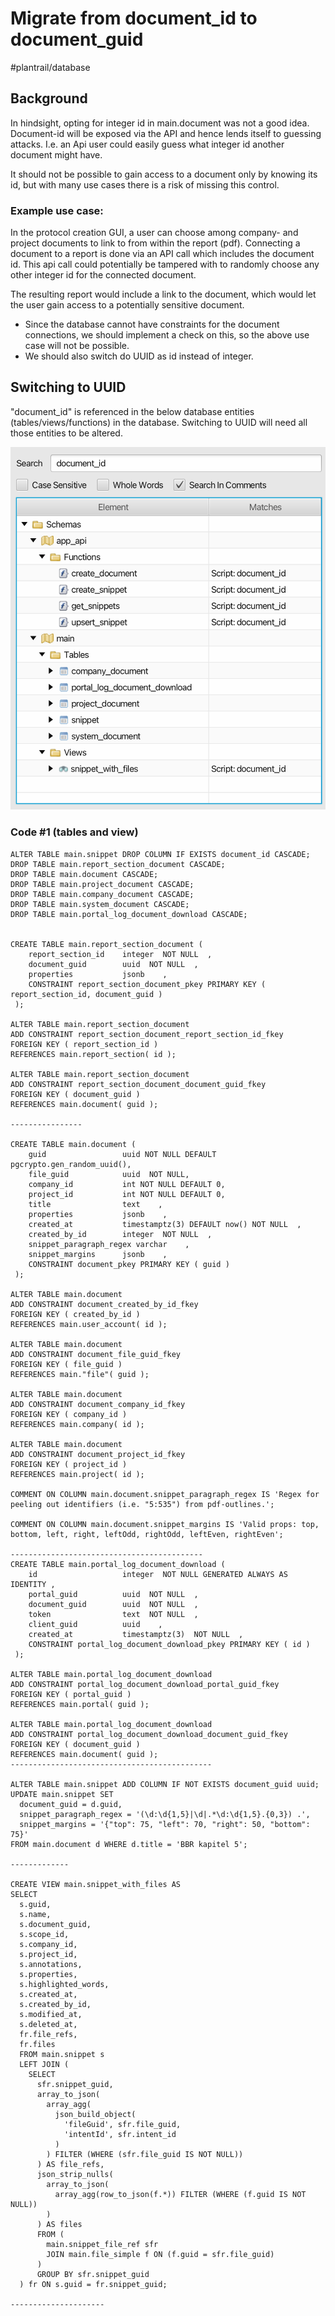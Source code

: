 # Migrate from document_id to document_guid

#plantrail/database

## Background
In hindsight, opting for integer id in main.document was not a good idea. Document-id will be exposed via the API and hence lends itself to guessing attacks. I.e. an Api user could easily guess what integer id another document might have.

It should not be possible to gain access to a document only by knowing its id, but with many use cases there is a risk of missing this control.

### Example use case:
In the protocol creation GUI, a user can choose among company- and project documents to link to from within the report (pdf). Connecting a document to a report is done via an API call which includes the document id. This api call could potentially be tampered with to randomly choose any other integer id for the connected document.

The resulting report would include a link to the document, which would let the user gain access to a potentially sensitive document.

* Since the database cannot have constraints for the document connections, we should implement a check on this, so the above use case will not be possible.
* We should also switch do UUID as id instead of integer.

## Switching to UUID
"document_id" is referenced in the below database entities (tables/views/functions) in the database. Switching to UUID will need all those entities to be altered.

![](Migrate%20from%20document_id%20to%20document_guid/879E09E3-07BA-4DC6-A71B-65E6552E957F.png)

### Code #1 (tables and view)

```DROP VIEW IF EXISTS main.snippet_with_files;
ALTER TABLE main.snippet DROP COLUMN IF EXISTS document_id CASCADE;
DROP TABLE main.report_section_document CASCADE;
DROP TABLE main.document CASCADE;
DROP TABLE main.project_document CASCADE;
DROP TABLE main.company_document CASCADE;
DROP TABLE main.system_document CASCADE;
DROP TABLE main.portal_log_document_download CASCADE;


CREATE TABLE main.report_section_document ( 
	report_section_id    integer  NOT NULL  ,
	document_guid        uuid  NOT NULL  ,
	properties           jsonb    ,
	CONSTRAINT report_section_document_pkey PRIMARY KEY ( report_section_id, document_guid )
 );

ALTER TABLE main.report_section_document 
ADD CONSTRAINT report_section_document_report_section_id_fkey 
FOREIGN KEY ( report_section_id ) 
REFERENCES main.report_section( id );

ALTER TABLE main.report_section_document 
ADD CONSTRAINT report_section_document_document_guid_fkey 
FOREIGN KEY ( document_guid ) 
REFERENCES main.document( guid );

----------------

CREATE TABLE main.document ( 
	guid                 uuid NOT NULL DEFAULT pgcrypto.gen_random_uuid(),
	file_guid            uuid  NOT NULL,
	company_id           int NOT NULL DEFAULT 0,
	project_id           int NOT NULL DEFAULT 0,
	title                text    ,
	properties           jsonb    ,
	created_at           timestamptz(3) DEFAULT now() NOT NULL  ,
	created_by_id        integer  NOT NULL  ,
	snippet_paragraph_regex varchar    ,
	snippet_margins      jsonb    ,
	CONSTRAINT document_pkey PRIMARY KEY ( guid )
 );

ALTER TABLE main.document 
ADD CONSTRAINT document_created_by_id_fkey 
FOREIGN KEY ( created_by_id ) 
REFERENCES main.user_account( id );

ALTER TABLE main.document 
ADD CONSTRAINT document_file_guid_fkey 
FOREIGN KEY ( file_guid ) 
REFERENCES main."file"( guid );

ALTER TABLE main.document 
ADD CONSTRAINT document_company_id_fkey 
FOREIGN KEY ( company_id ) 
REFERENCES main.company( id );

ALTER TABLE main.document 
ADD CONSTRAINT document_project_id_fkey 
FOREIGN KEY ( project_id ) 
REFERENCES main.project( id );

COMMENT ON COLUMN main.document.snippet_paragraph_regex IS 'Regex for peeling out identifiers (i.e. "5:535") from pdf-outlines.';

COMMENT ON COLUMN main.document.snippet_margins IS 'Valid props: top, bottom, left, right, leftOdd, rightOdd, leftEven, rightEven';

-------------------------------------------
CREATE TABLE main.portal_log_document_download ( 
	id                   integer  NOT NULL GENERATED ALWAYS AS IDENTITY ,
	portal_guid          uuid  NOT NULL  ,
	document_guid        uuid  NOT NULL  ,
	token                text  NOT NULL  ,
	client_guid          uuid    ,
	created_at           timestamptz(3)  NOT NULL  ,
	CONSTRAINT portal_log_document_download_pkey PRIMARY KEY ( id )
 );

ALTER TABLE main.portal_log_document_download 
ADD CONSTRAINT portal_log_document_download_portal_guid_fkey 
FOREIGN KEY ( portal_guid ) 
REFERENCES main.portal( guid );

ALTER TABLE main.portal_log_document_download 
ADD CONSTRAINT portal_log_document_download_document_guid_fkey 
FOREIGN KEY ( document_guid ) 
REFERENCES main.document( guid );
---------------------------------------------

ALTER TABLE main.snippet ADD COLUMN IF NOT EXISTS document_guid uuid;
UPDATE main.snippet SET 
  document_guid = d.guid,
  snippet_paragraph_regex = '(\d:\d{1,5}|\d|.*\d:\d{1,5}.{0,3}) .',
  snippet_margins = '{"top": 75, "left": 70, "right": 50, "bottom": 75}'
FROM main.document d WHERE d.title = 'BBR kapitel 5';

-------------

CREATE VIEW main.snippet_with_files AS
SELECT
  s.guid, 
  s.name,
  s.document_guid,
  s.scope_id,
  s.company_id, 
  s.project_id,
  s.annotations,
  s.properties,
  s.highlighted_words,
  s.created_at, 
  s.created_by_id,
  s.modified_at,
  s.deleted_at,
  fr.file_refs,
  fr.files
  FROM main.snippet s
  LEFT JOIN (
    SELECT
      sfr.snippet_guid,
      array_to_json(
        array_agg(
          json_build_object(
            'fileGuid', sfr.file_guid,
            'intentId', sfr.intent_id
          )
        ) FILTER (WHERE (sfr.file_guid IS NOT NULL))
      ) AS file_refs,
      json_strip_nulls(
        array_to_json(
          array_agg(row_to_json(f.*)) FILTER (WHERE (f.guid IS NOT NULL))
        )
      ) AS files
      FROM (
        main.snippet_file_ref sfr
        JOIN main.file_simple f ON (f.guid = sfr.file_guid)
      )
      GROUP BY sfr.snippet_guid
  ) fr ON s.guid = fr.snippet_guid;

---------------------

```